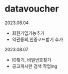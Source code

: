 # datavoucher


2023.08.04 
- 회원가입기능추가
- 약관동의,인증코드받기 추가  

2023.08.07
- ID찾기, 비밀번호찾기
- 공고게시판 검색 작업ing

